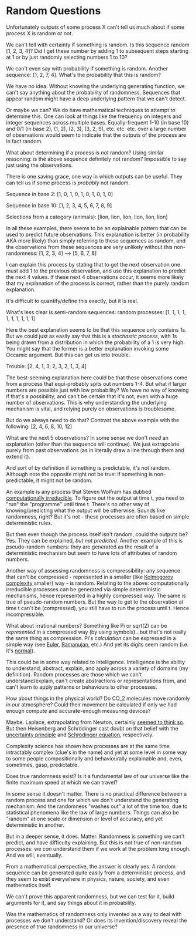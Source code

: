 # Random Questions

Unfortunately outputs of some process X can't tell us much about if some process X is random or not.

We can't tell with certainty if something is random. Is this sequence random [1, 2, 3, 4]?
Did I get these number by adding 1 to subsequent steps starting at 1 or by just randomly selecting
numbers 1 to 10?

We can't even say with probability if something is random.
Another sequence: [1, 2, 7, 4]. What's the probability that this is random?

We have no idea. Without knowing the underlying generating function, we can't say
anything about the probability of randomness. Sequences that appear random might have a deep
underlying pattern that we can't detect.

Or maybe we can?
We do have mathematical techniques to attempt to determine this.
One can look at things like the frequency on integers and integer sequences
across multiple bases. Equally-frequent 1-10 (in base 10) and 0/1 (in base 2),
(1, 2), (2, 3), (3, 2, 9), etc. etc. etc. over a large number of observations would
seem to indicate that the outputs of the process are in fact random.

What about determining if a process is _not_ random?
Using similar reasoning: is the above sequence definitely not random?
Impossible to say just using the observations.

There is one saving grace, one way in which outputs can be useful.
They can tell us if some process is _probably_ not random.

Sequence in base 2:
[1, 0, 1, 0, 1, 0, 1, 0, 1, 0]

Sequence in base 10:
[1, 2, 3, 4, 5, 6, 7, 8, 9]

Selections from a category (animals):
[lion, lion, lion, lion, lion, lion]

In all these examples, there seems to be an explainable pattern that can be used to predict future
observations. This explanation is better (in probability AKA more likely) than simply referring to 
these sequences as random, and the
observations from these sequences are very unlikely without this non-randomness:
[1, 2, 3, 4] --> [5, 6, 7, 8]

I can explain this process by stating that to get the next observation one must add 1 to the previous
observation, and use this explanation to predict the next 4 values. If these next 4 observations occur, it
seems more likely that my explanation of the process is correct, rather than the purely random
explanation.

It's difficult to quantify/define this exactly, but it is real.

What's less clear is semi-random sequences: random processes:
[1, 1, 1, 1, 1, 1, 1, 1, 1, 1]

Here the best explanation seems to be that this sequence only contains 1s.
But we could just as easily say that this is a _stochastic process_, with 1s
being drawn from a distribution in which the probability of a 1 is very high.
You might say that the former is a better explanation invoking some Occamic
argument. But this can get us into trouble.

Trouble:
[2, 4, 1, 3, 2, 3, 2, 1, 3, 4]

The best-seeming explanation here could be that these observations come from a
process that equi-probably spits out numbers 1-4. But what if larger numbers
are possible just with low probability? We have no way of knowing if that's a possibility,
and can't be certain that it's not, even with a huge number of observations.
This is why understanding the underlying 
mechanism is vital, and relying purely on observations is troublesome.

But do we always need to do that? Contrast the above example with the following:
[2, 4, 6, 8, 10, 12]

What are the next 5 observations? In some sense we don't _need_ an explanation
(other than the sequence will continue). We just extrapolate purely from
past observations (as in literally draw a line through them and extend it).

And sort of by definition if something is predictable, it's not random.
Although note the opposite might not be true: if something is non-predictable, 
it might not be random.

An example is any process that Steven Wolfram has dubbed [computationally irreducible](https://mathworld.wolfram.com/ComputationalIrreducibility.html).
To figure out the output at time t, you need to "run" the "programme" until time t. There's
no other way of knowing/predicting what the output will be otherwise. Sounds like randomness, right?
But it's not - these processes are often based on simple deterministic rules.

But then even though the process itself isn't random, could the outputs be? Yes. They can be explained, _but not predicted_. Another example of this is pseudo-random
numbers: they are generated as the result of a deterministic mechanism but seem to have lots
of attributes of random numbers.

Another way of assessing randomness is compressibility: any sequence that can't be compressed - represented
in a smaller (like [Kolmogorov complexity](https://en.wikipedia.org/wiki/Kolmogorov_complexity)
smaller) way - is random. Relating to the above: computationally irreducible
processes can be generated via simple deterministic mechanisms, hence represented in a highly compressed way.
The same is true of pseudo-random numbers. But the way to get to the observation at time t can't be (compressed),
you still have to run the process until t. Hence incompressible. 

What about irrational numbers? Something like Pi or sqrt(2) can be _represented_ in a compressed way (by using symbols)...but
that's not really the same thing as compression. Pi's _calculation_ can
be expressed in a simple way 
(see [Euler](https://en.wikipedia.org/wiki/Euler%27s_identity), 
[Ramanujan](https://en.wikipedia.org/wiki/Ramanujan%E2%80%93Sato_series), etc.) 
And yet its digits seem random (i.e. it's [normal](https://en.wikipedia.org/wiki/Normal_number)).

This could be in some way related to intelligence. Intelligence is the ability to understand, abstract, explain, 
and apply across a variety of domains (my definition). Random processes are those which
we can't understand/explain, can't create abstractions or representations from, and can't learn to apply patterns or
behaviours to other processes. 

How about things in the physical world? Do CO_2 molecules move randomly
in our atmosphere? Could their movement be calculated if only we had enough compute and accurate-enough
measuring devices?

Maybe. Laplace, extrapolating from Newton, certainly [seemed to think so](https://en.wikipedia.org/wiki/Laplace%27s_demon).
But then Heisenberg and Schrödinger
cast doubt on that belief with the 
[uncertainty principle](https://en.wikipedia.org/wiki/Uncertainty_principle)
and [Schrödinger equation](https://en.wikipedia.org/wiki/Schr%C3%B6dinger_equation), 
respectively. 

Complexity science has shown how processes are at the same time intractably complex (clue's in the name) and yet
at some level in some way to some people compositionally and behaviourally explainable and, even, sometimes, gasp,
predictable.

Does true randomness exist? Is it a fundamental law of our universe like the finite maximum speed at which we can travel?

In some sense it doesn't matter. There is no practical difference between a random process and one for which we don't
understand the generating mechanism. And the randomness "washes out" a lot of the time too, due to statistical phenomena
like the law of large numbers. Things can also be "random" at one scale or dimension or level of
accuracy, and yet deterministic in another.

But in a deeper sense, it does. Matter. Randomness is something we can't predict, and have
difficulty explaining. But this is not true of non-random processes: we _can_ understand them if we work
at the problem long enough. And we will, eventually.

From a mathematical perspective, the answer is clearly yes. A random sequence can be generated quite easily from
a deterministic process, and they seem to exist everywhere in physics, nature, society, and even mathematics itself.

We can't prove this apparent randomness, but we can test for it, build arguments for it, and say things
about it in probability.

Was the mathematics of randomness only invented as a way to deal with processes we don't understand?
Or does its invention/discovery reveal the presence of true randomness in our universe?
